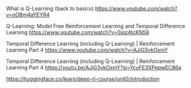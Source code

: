 What is Q-Learning (back to basics)
https://www.youtube.com/watch?v=nOBm4aYEYR4

Q-Learning: Model Free Reinforcement Learning and Temporal Difference Learning
https://www.youtube.com/watch?v=0iqz4tcKN58

Temporal Difference Learning (including Q-Learning) | Reinforcement Learning Part 4
https://www.youtube.com/watch?v=AJiG3ykOxmY

Temporal Difference Learning (including Q-Learning) | Reinforcement Learning Part 4
https://youtu.be/AJiG3ykOxmY?si=YcuFE3XPepwEC86a

https://huggingface.co/learn/deep-rl-course/unit0/introduction